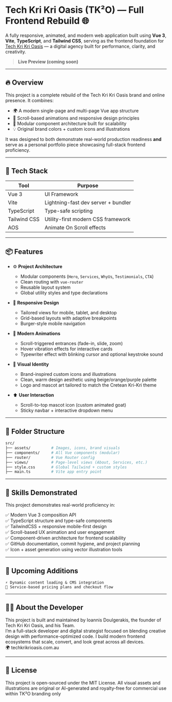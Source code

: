 # Tech Kri Kri Oasis (TK²O) — Full Frontend Rebuild 🌐

A fully responsive, animated, and modern web application built using **Vue 3**, **Vite**, **TypeScript**, and **Tailwind CSS**, serving as the frontend foundation for [Tech Kri Kri Oasis](https://techkrikrioasis.com.au) — a digital agency built for performance, clarity, and creativity.

> **Live Preview (coming soon)**

---

## 🔥 Overview

This project is a complete rebuild of the Tech Kri Kri Oasis brand and online presence. It combines:

- 🌍 A modern single-page and multi-page Vue app structure
- 🎨 Scroll-based animations and responsive design principles
- 🎯 Modular component architecture built for scalability
- 💡 Original brand colors + custom icons and illustrations

It was designed to both demonstrate real-world production readiness **and** serve as a personal portfolio piece showcasing full-stack frontend proficiency.

---

## 🧰 Tech Stack

| Tool                  | Purpose                                       |
|------------------------|-----------------------------------------------|
| Vue 3                 | UI Framework                                  |
| Vite                  | Lightning-fast dev server + bundler           |
| TypeScript            | Type-safe scripting                           |
| Tailwind CSS          | Utility-first modern CSS framework            |
| AOS                   | Animate On Scroll effects                     |

---

## 📦 Features

- ⚙️ **Project Architecture**
  - Modular components (`Hero`, `Services`, `WhyUs`, `Testimonials`, `CTA`)
  - Clean routing with `vue-router`
  - Reusable layout system
  - Global utility styles and type declarations

- 📱 **Responsive Design**
  - Tailored views for mobile, tablet, and desktop
  - Grid-based layouts with adaptive breakpoints
  - Burger-style mobile navigation

- 💫 **Modern Animations**
  - Scroll-triggered entrances (fade-in, slide, zoom)
  - Hover vibration effects for interactive cards
  - Typewriter effect with blinking cursor and optional keystroke sound

- 🎨 **Visual Identity**
  - Brand-inspired custom icons and illustrations
  - Clean, warm design aesthetic using beige/orange/purple palette
  - Logo and mascot art tailored to match the Cretean Kri-Kri theme

- ⬆️ **User Interaction**
  - Scroll-to-top mascot icon (custom animated goat)
  - Sticky navbar + interactive dropdown menu

---

## 📁 Folder Structure

```bash
src/
├── assets/         # Images, icons, brand visuals
├── components/     # All Vue components (modular)
├── router/         # Vue Router config
├── views/          # Page-level views (About, Services, etc.)
├── style.css       # Global Tailwind + custom styles
├── main.ts         # Vite app entry point
```
---

## 💼 Skills Demonstrated
This project demonstrates real-world proficiency in:

✅ Modern Vue 3 composition API  
✅ TypeScript structure and type-safe components  
✅ TailwindCSS + responsive mobile-first design  
✅ Scroll-based UX animation and user engagement  
✅ Component-driven architecture for frontend scalability  
✅ GitHub documentation, commit hygiene, and project planning  
✅ Icon + asset generation using vector illustration tools  

---

## 📌 Upcoming Additions
    ⚡ Dynamic content loading & CMS integration
    🛒 Service-based pricing plans and checkout flow

---

## 👨‍💻 About the Developer
This project is built and maintained by Ioannis Doulgerakis, the founder of Tech Kri Kri Oasis, and his Team.  
I’m a full-stack developer and digital strategist focused on blending creative design with performance-optimized code. I build modern frontend ecosystems that scale, convert, and look great across all devices.  
🌍 techkrikrioasis.com.au

---

## 📄 License
This project is open-sourced under the MIT License. All visual assets and illustrations are original or AI-generated and royalty-free for commercial use within TK²O branding only
